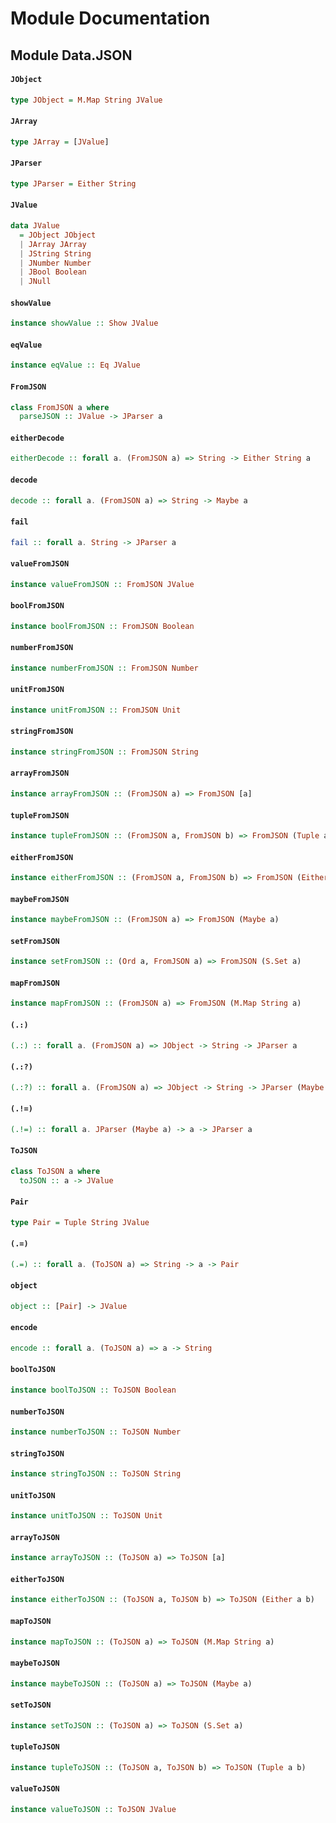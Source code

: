 # Module Documentation

## Module Data.JSON

#### `JObject`

``` purescript
type JObject = M.Map String JValue
```


#### `JArray`

``` purescript
type JArray = [JValue]
```


#### `JParser`

``` purescript
type JParser = Either String
```


#### `JValue`

``` purescript
data JValue
  = JObject JObject
  | JArray JArray
  | JString String
  | JNumber Number
  | JBool Boolean
  | JNull 
```


#### `showValue`

``` purescript
instance showValue :: Show JValue
```


#### `eqValue`

``` purescript
instance eqValue :: Eq JValue
```


#### `FromJSON`

``` purescript
class FromJSON a where
  parseJSON :: JValue -> JParser a
```

#### `eitherDecode`

``` purescript
eitherDecode :: forall a. (FromJSON a) => String -> Either String a
```


#### `decode`

``` purescript
decode :: forall a. (FromJSON a) => String -> Maybe a
```


#### `fail`

``` purescript
fail :: forall a. String -> JParser a
```


#### `valueFromJSON`

``` purescript
instance valueFromJSON :: FromJSON JValue
```


#### `boolFromJSON`

``` purescript
instance boolFromJSON :: FromJSON Boolean
```


#### `numberFromJSON`

``` purescript
instance numberFromJSON :: FromJSON Number
```


#### `unitFromJSON`

``` purescript
instance unitFromJSON :: FromJSON Unit
```


#### `stringFromJSON`

``` purescript
instance stringFromJSON :: FromJSON String
```


#### `arrayFromJSON`

``` purescript
instance arrayFromJSON :: (FromJSON a) => FromJSON [a]
```


#### `tupleFromJSON`

``` purescript
instance tupleFromJSON :: (FromJSON a, FromJSON b) => FromJSON (Tuple a b)
```


#### `eitherFromJSON`

``` purescript
instance eitherFromJSON :: (FromJSON a, FromJSON b) => FromJSON (Either a b)
```


#### `maybeFromJSON`

``` purescript
instance maybeFromJSON :: (FromJSON a) => FromJSON (Maybe a)
```


#### `setFromJSON`

``` purescript
instance setFromJSON :: (Ord a, FromJSON a) => FromJSON (S.Set a)
```


#### `mapFromJSON`

``` purescript
instance mapFromJSON :: (FromJSON a) => FromJSON (M.Map String a)
```


#### `(.:)`

``` purescript
(.:) :: forall a. (FromJSON a) => JObject -> String -> JParser a
```


#### `(.:?)`

``` purescript
(.:?) :: forall a. (FromJSON a) => JObject -> String -> JParser (Maybe a)
```


#### `(.!=)`

``` purescript
(.!=) :: forall a. JParser (Maybe a) -> a -> JParser a
```


#### `ToJSON`

``` purescript
class ToJSON a where
  toJSON :: a -> JValue
```

#### `Pair`

``` purescript
type Pair = Tuple String JValue
```


#### `(.=)`

``` purescript
(.=) :: forall a. (ToJSON a) => String -> a -> Pair
```


#### `object`

``` purescript
object :: [Pair] -> JValue
```


#### `encode`

``` purescript
encode :: forall a. (ToJSON a) => a -> String
```


#### `boolToJSON`

``` purescript
instance boolToJSON :: ToJSON Boolean
```


#### `numberToJSON`

``` purescript
instance numberToJSON :: ToJSON Number
```


#### `stringToJSON`

``` purescript
instance stringToJSON :: ToJSON String
```


#### `unitToJSON`

``` purescript
instance unitToJSON :: ToJSON Unit
```


#### `arrayToJSON`

``` purescript
instance arrayToJSON :: (ToJSON a) => ToJSON [a]
```


#### `eitherToJSON`

``` purescript
instance eitherToJSON :: (ToJSON a, ToJSON b) => ToJSON (Either a b)
```


#### `mapToJSON`

``` purescript
instance mapToJSON :: (ToJSON a) => ToJSON (M.Map String a)
```


#### `maybeToJSON`

``` purescript
instance maybeToJSON :: (ToJSON a) => ToJSON (Maybe a)
```


#### `setToJSON`

``` purescript
instance setToJSON :: (ToJSON a) => ToJSON (S.Set a)
```


#### `tupleToJSON`

``` purescript
instance tupleToJSON :: (ToJSON a, ToJSON b) => ToJSON (Tuple a b)
```


#### `valueToJSON`

``` purescript
instance valueToJSON :: ToJSON JValue
```




